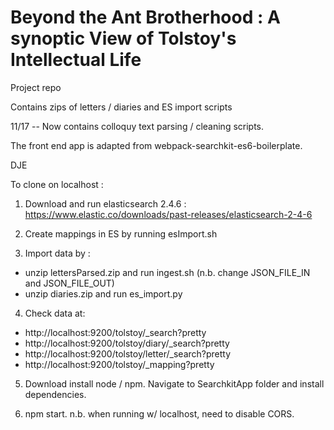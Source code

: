 # Beyond the Ant Brotherhood : A synoptic View of Tolstoy's Intellectual Life

Project repo

Contains zips of letters / diaries and ES import scripts

11/17 -- Now contains colloquy text parsing / cleaning scripts.

The front end app is adapted from webpack-searchkit-es6-boilerplate.

DJE

To clone on localhost :

1. Download and run elasticsearch 2.4.6 : https://www.elastic.co/downloads/past-releases/elasticsearch-2-4-6

2. Create mappings in ES by running esImport.sh

3. Import data by :
  * unzip lettersParsed.zip and run ingest.sh (n.b. change JSON_FILE_IN and JSON_FILE_OUT)
  * unzip diaries.zip and run es_import.py

4. Check data at:
  * http://localhost:9200/tolstoy/_search?pretty
  * http://localhost:9200/tolstoy/diary/_search?pretty
  * http://localhost:9200/tolstoy/letter/_search?pretty
  * http://localhost:9200/tolstoy/_mapping?pretty

5. Download install node / npm. Navigate to SearchkitApp folder and install dependencies.

6. npm start. n.b. when running w/ localhost, need to disable CORS.
